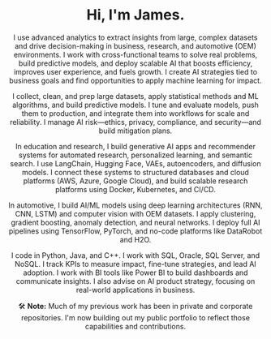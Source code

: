 <div align="center">
  
# Hi, I'm James.

I use advanced analytics to extract insights from large, complex datasets and drive decision-making in business, research, and automotive (OEM) environments. I work with cross-functional teams to solve real problems, build predictive models, and deploy scalable AI that boosts efficiency, improves user experience, and fuels growth. I create AI strategies tied to business goals and find opportunities to apply machine learning for impact.

I collect, clean, and prep large datasets, apply statistical methods and ML algorithms, and build predictive models. I tune and evaluate models, push them to production, and integrate them into workflows for scale and reliability. I manage AI risk—ethics, privacy, compliance, and security—and build mitigation plans.

In education and research, I build generative AI apps and recommender systems for automated research, personalized learning, and semantic search. I use LangChain, Hugging Face, VAEs, autoencoders, and diffusion models. I connect these systems to structured databases and cloud platforms (AWS, Azure, Google Cloud), and build scalable research platforms using Docker, Kubernetes, and CI/CD.

In automotive, I build AI/ML models using deep learning architectures (RNN, CNN, LSTM) and computer vision with OEM datasets. I apply clustering, gradient boosting, anomaly detection, and neural networks. I deploy full AI pipelines using TensorFlow, PyTorch, and no-code platforms like DataRobot and H2O.

I code in Python, Java, and C++. I work with SQL, Oracle, SQL Server, and NoSQL. I track KPIs to measure impact, fine-tune strategies, and lead AI adoption. I work with BI tools like Power BI to build dashboards and communicate insights. I also advise on AI product strategy, focusing on real-world applications in business.
<br>



🛠️ **Note:** Much of my previous work has been in private and corporate repositories. I'm now building out my public portfolio to reflect those capabilities and contributions.
</div><div align="center">
  
  
